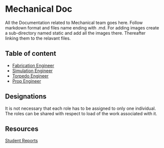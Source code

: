 # Mechanical Doc

All the Documentation related to Mechanical team goes here.
Follow markdown format and files name ending with .md. For adding images create a sub-directory named static and add all the images there. Thereafter linking them to the relavant files.

## Table of content

- [Fabrication Engineer](fabrication_Engineer.md)
- [Simulation Engineer](simulation_Engineer.md)
- [Torpedo Engineer](torpedo_Engineer.md)
- [Prop Engineer](torpedo_Enginner.md)

## Designations

It is not necessary that each role has to be assigned to only one individual. The roles can be shared with respect to load of the work associated with it.

## Resources

[Student Reports](student_Reports/students.md)
